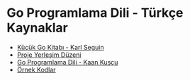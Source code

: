 # Go Programlama Dili - Türkçe Kaynaklar


- [Küçük Go Kitabı - Karl Seguin](./kucuk-go-kitabi/README.md)
- [Proje Yerleşim Düzeni](./proje_yerleşim_düzeni_tr.md)
- [Go Programlama Dili - Kaan Kuşçu](./go-programlama-dili/README.md)
- [Örnek Kodlar](./go-örnek-kodlar/)
